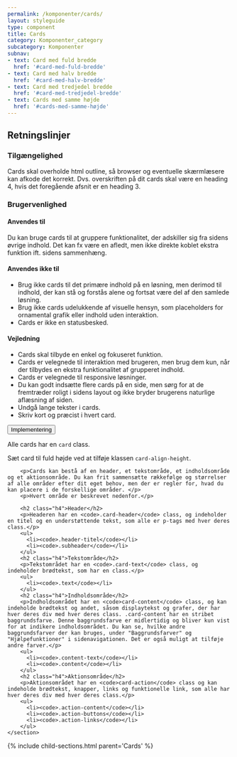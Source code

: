 ```yaml
---
permalink: /komponenter/cards/
layout: styleguide
type: component
title: Cards
category: Komponenter_category
subcategory: Komponenter
subnav:
- text: Card med fuld bredde
  href: '#card-med-fuld-bredde'
- text: Card med halv bredde
  href: '#card-med-halv-bredde'
- text: Card med tredjedel bredde
  href: '#card-med-tredjedel-bredde'
- text: Cards med samme højde
  href: '#cards-med-samme-højde'
---
```


<h2 class="h3">Retningslinjer</h2>
<section>
    <h3 class="h4">Tilgængelighed</h3>
    <p>Cards skal overholde html outline, så browser og eventuelle skærmlæsere kan afkode det korrekt. Dvs. overskriften på dit cards skal være en heading 4, hvis det foregående afsnit er en heading 3.</p>
</section>
<section>
    <h3 class="h4">Brugervenlighed</h3>
    <h4 class="h5">Anvendes til</h4>
    <p>Du kan bruge cards til at gruppere funktionalitet, der adskiller sig fra sidens øvrige indhold. Det kan fx være en afledt, men ikke direkte koblet ekstra funktion ift. sidens sammenhæng.</p>
    <h4 class="h5">Anvendes ikke til</h4>
    <ul>
        <li>Brug ikke cards til det primære indhold på en løsning, men derimod til indhold, der kan stå og forstås alene og fortsat være del af den samlede løsning.</li>
        <li>Brug ikke cards udelukkende af visuelle hensyn, som placeholders for ornamental grafik eller indhold uden interaktion.</li>
        <li>Cards er ikke en statusbesked.</li>
    </ul>
    <h4 class="h5">Vejledning</h4>
    <ul>
        <li>Cards skal tilbyde en enkel og fokuseret funktion. </li>
        <li>Cards er velegnede til interaktion med brugeren, men brug dem kun, når der tilbydes en ekstra funktionalitet af grupperet indhold.</li>
        <li>Cards er velegnede til responsive løsninger.</li>
        <li>Du kan godt indsætte flere cards på en side, men sørg for at de fremtræder roligt i sidens layout og ikke bryder brugerens naturlige aflæsning af siden.</li>
        <li>Undgå lange tekster i cards.</li>
        <li>Skriv kort og præcist i hvert card.</li>
    </ul>
</section>

<div class="accordion accordion-bordered mt-7">
  <button class="button-unstyled accordion-button" aria-expanded="false" aria-controls="code-documentation">
    Implementering
  </button>
  <div id="code-documentation" class="accordion-content">
    <section>
        <p>Alle cards har en <code>card</code> class.</p>
        <p>Sæt card til fuld højde ved at tilføje klassen <code>card-align-height</code>.</p>
        
        <p>Cards kan bestå af en header, et tekstområde, et indholdsområde og et aktionsområde. Du kan frit sammensætte rækkefølge og størrelser af alle områder efter dit eget behov, men der er regler for, hvad du kan placere i de forskellige områder. </p>
        <p>Hvert område er beskrevet nedenfor.</p> 
        
        <h2 class="h4">Header</h2>
        <p>Headeren har en <code>.card-header</code> class, og indeholder en titel og en understøttende tekst, som alle er p-tags med hver deres class.</p>
        <ul>
          <li><code>.header-titel</code></li>
          <li><code>.subheader</code></li>
        </ul>
        <h2 class="h4">Tekstområde</h2>
        <p>Tekstområdet har en <code>.card-text</code> class, og indeholder brødtekst, som har en class.</p>
        <ul>
          <li><code>.text</code></li>
        </ul>
        <h2 class="h4">Indholdsområde</h2>
        <p>Indholdsområdet har en <code>card-content</code> class, og kan indeholde brødtekst og andet, såsom displaytekst og grafer, der har hver deres div med hver deres class. .card-content har en stribet baggrundsfarve. Denne baggrundsfarve er midlertidig og bliver kun vist for at indikere indholdsområdet. Du kan se, hvilke andre baggrundsfarver der kan bruges, under "Baggrundsfarver" og "Hjælpefunktioner" i sidenavigationen. Det er også muligt at tilføje andre farver.</p> 
        <ul>
          <li><code>.content-text</code></li>
          <li><code>.content</code></li>
        </ul>
        <h2 class="h4">Aktionsområde</h2>
        <p>Aktionsområdet har en <code>card-action</code> class og kan indeholde brødtekst, knapper, links og funktionelle link, som alle har hver deres div med hver deres class.</p>
        <ul>
          <li><code>.action-content</code></li>
          <li><code>.action-buttons</code></li>
          <li><code>.action-links</code></li>
        </ul>
    </section>
  </div>
</div>

{% include child-sections.html parent='Cards' %}
